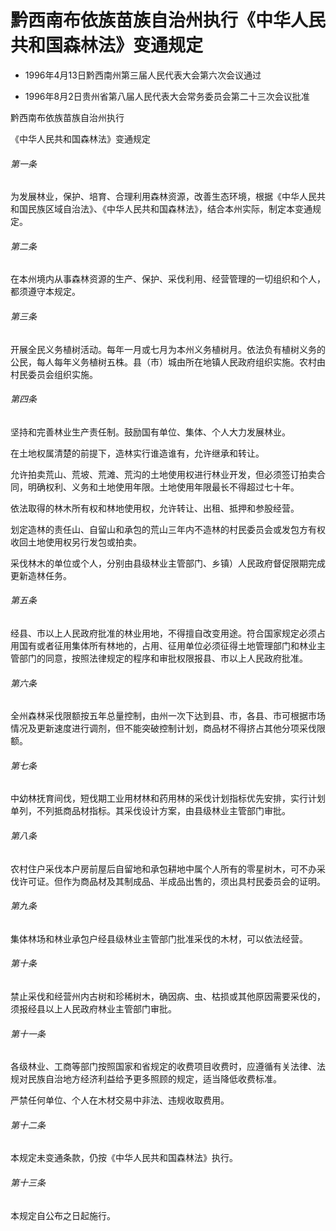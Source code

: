 # 黔西南布依族苗族自治州执行《中华人民共和国森林法》变通规定

- 1996年4月13日黔西南州第三届人民代表大会第六次会议通过

- 1996年8月2日贵州省第八届人民代表大会常务委员会第二十三次会议批准

<!-- INFO END -->

黔西南布依族苗族自治州执行

《中华人民共和国森林法》变通规定

###### 第一条

为发展林业，保护、培育、合理利用森林资源，改善生态环境，根据《中华人民共和国民族区域自治法》、《中华人民共和国森林法》，结合本州实际，制定本变通规定。

###### 第二条

在本州境内从事森林资源的生产、保护、采伐利用、经营管理的一切组织和个人，都须遵守本规定。

###### 第三条

开展全民义务植树活动。每年一月或七月为本州义务植树月。依法负有植树义务的公民，每人每年义务植树五株。县（市）城由所在地镇人民政府组织实施。农村由村民委员会组织实施。

###### 第四条

坚持和完善林业生产责任制。鼓励国有单位、集体、个人大力发展林业。

在土地权属清楚的前提下，造林实行谁造谁有，允许继承和转让。

允许拍卖荒山、荒坡、荒滩、荒沟的土地使用权进行林业开发，但必须签订拍卖合同，明确权利、义务和土地使用年限。土地使用年限最长不得超过七十年。

依法取得的林木所有权和林地使用权，允许转让、出租、抵押和参股经营。

划定造林的责任山、自留山和承包的荒山三年内不造林的村民委员会或发包方有权收回土地使用权另行发包或拍卖。

采伐林木的单位或个人，分别由县级林业主管部门、乡镇）人民政府督促限期完成更新造林任务。

###### 第五条

经县、市以上人民政府批准的林业用地，不得擅自改变用途。符合国家规定必须占用国有或者征用集体所有林地的，占用、征用单位必须征得土地管理部门和林业主管部门的同意，按照法律规定的程序和审批权限报县、市以上人民政府批准。

###### 第六条

全州森林采伐限额按五年总量控制，由州一次下达到县、市，各县、市可根据市场情况及更新速度进行调剂，但不能突破控制计划，商品材不得挤占其他分项采伐限额。

###### 第七条

中幼林抚育间伐，短伐期工业用材林和药用林的采伐计划指标优先安排，实行计划单列，不列抵商品材指标。其采伐设计方案，由县级林业主管部门审批。

###### 第八条

农村住户采伐本户房前屋后自留地和承包耕地中属个人所有的零星树木，可不办采伐许可证。但作为商品材及其制成品、半成品出售的，须出具村民委员会的证明。

###### 第九条

集体林场和林业承包户经县级林业主管部门批准采伐的木材，可以依法经营。

###### 第十条

禁止采伐和经营州内古树和珍稀树木，确因病、虫、枯损或其他原因需要采伐的，须报经县以上人民政府林业主管部门审批。

###### 第十一条

各级林业、工商等部门按照国家和省规定的收费项目收费时，应遵循有关法律、法规对民族自治地方经济利益给予更多照顾的规定，适当降低收费标准。

严禁任何单位、个人在木材交易中非法、违规收取费用。

###### 第十二条

本规定未变通条款，仍按《中华人民共和国森林法》执行。

###### 第十三条

本规定自公布之日起施行。
